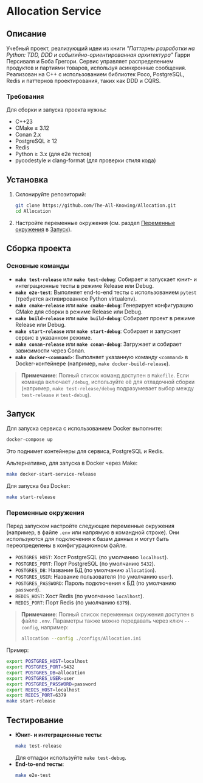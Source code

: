 # Allocation Service

## Описание
Учебный проект, реализующий идеи из книги *"Паттерны разработки на Python: TDD, DDD и событийно-ориентированная архитектура"* Гарри Персиваля и Боба Грегори. Сервис управляет распределением продуктов и партиями товаров, используя асинхронные сообщения. Реализован на C++ с использованием библиотек Poco, PostgreSQL, Redis и паттернов проектирования, таких как DDD и CQRS.

### Требования
Для сборки и запуска проекта нужны:
- C++23
- CMake ≥ 3.12
- Conan 2.x
- PostgreSQL ≥ 12
- Redis
- Python ≥ 3.x (для e2e тестов)
- pycodestyle и clang-format (для проверки стиля кода)

## Установка
1. Склонируйте репозиторий:
   ```bash
   git clone https://github.com/The-All-Knowing/Allocation.git
   cd Allocation
   ```
2. Настройте переменные окружения (см. раздел [Переменные окружения](#переменные-окружения) в [Запуск](#запуск)).

## Сборка проекта
### Основные команды
- **`make test-release`** или **`make test-debug`**: Собирает и запускает юнит- и интеграционные тесты в режиме Release или Debug.
- **`make e2e-test`**: Выполняет end-to-end тесты с использованием `pytest` (требуется активированное Python virtualenv).
- **`make cmake-release`** или **`make cmake-debug`**: Генерирует конфигурацию CMake для сборки в режиме Release или Debug.
- **`make build-release`** или **`make build-debug`**: Собирает проект в режиме Release или Debug.
- **`make start-release`** или **`make start-debug`**: Собирает и запускает сервис в указанном режиме.
- **`make conan-release`** или **`make conan-debug`**: Загружает и собирает зависимости через Conan.
- **`make docker-<command>`**: Выполняет указанную команду `<command>` в Docker-контейнере (например, `make docker-build-release`).

> **Примечание**: Полный список команд доступен в `Makefile`. Если команда включает `/debug`, используйте её для отладочной сборки (например, `make test-release/debug` подразумевает выбор между `test-release` и `test-debug`).

## Запуск
Для запуска сервиса с использованием Docker выполните:
```bash
docker-compose up
```
Это поднимет контейнеры для сервиса, PostgreSQL и Redis.

Альтернативно, для запуска в Docker через Make:
```bash
make docker-start-service-release
```

Для запуска без Docker:
```bash
make start-release
```

### Переменные окружения
Перед запуском настройте следующие переменные окружения (например, в файле `.env` или напрямую в командной строке). Они используются для подключения к базам данных и могут быть переопределены в конфигурационном файле.

- `POSTGRES_HOST`: Хост PostgreSQL (по умолчанию `localhost`).
- `POSTGRES_PORT`: Порт PostgreSQL (по умолчанию `5432`).
- `POSTGRES_DB`: Название БД (по умолчанию `allocation`).
- `POSTGRES_USER`: Название пользователя (по умолчанию `user`).
- `POSTGRES_PASSWORD`: Пароль подключения к БД (по умолчанию `password`).
- `REDIS_HOST`: Хост Redis (по умолчанию `localhost`).
- `REDIS_PORT`: Порт Redis (по умолчанию `6379`).

> **Примечание**: Полный список переменных окружения доступен в файле `.env`. Параметры также можно передавать через ключ `--config`, например:  
> ```bash
> allocation --config ./configs/Allocation.ini
> ```

Пример:
```bash
export POSTGRES_HOST=localhost
export POSTGRES_PORT=5432
export POSTGRES_DB=allocation
export POSTGRES_USER=user
export POSTGRES_PASSWORD=password
export REDIS_HOST=localhost
export REDIS_PORT=6379
make start-release
```

## Тестирование
- **Юнит- и интеграционные тесты**:
  ```bash
  make test-release
  ```
  Для отладки используйте `make test-debug`.
- **End-to-end тесты**:
  ```bash
  make e2e-test
  ```